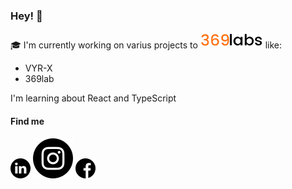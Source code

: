 ### Hey! 👋
:mortar_board: I'm currently working on varius projects to
![369 lab](/images/369lab.png) like:
* VYR-X
* 369lab

 I'm learning about React and TypeScript
 
 #### Find me
 [![Linkedin](/images/linkedin.png)](https://www.linkedin.com/in/rafael-vilomar-165536174/)
 [![Instagram](/images/instagram.png)](https://www.instagram.com/rafavilomar/)
 [![Facebook](/images/facebook.png)](https://www.facebook.com/rafaelenrique.vilomarmontero/)
<!--
**RafaelVilomar/RafaelVilomar** is a ✨ _special_ ✨ repository because its `README.md` (this file) appears on your GitHub profile.

Here are some ideas to get you started:

- 🔭 I’m currently working on ...
- 🌱 I’m currently learning ...
- 👯 I’m looking to collaborate on ...
- 🤔 I’m looking for help with ...
- 💬 Ask me about ...
- 📫 How to reach me: ...
- 😄 Pronouns: ...
- ⚡ Fun fact: ...
-->
